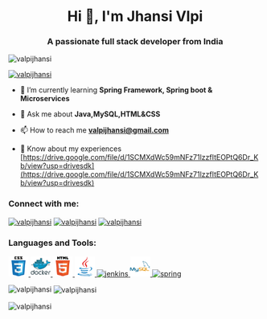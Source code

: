 <h1 align="center">Hi 👋, I'm Jhansi Vlpi</h1>
<h3 align="center">A passionate full stack developer from India</h3>

<p align="left"> <img src="https://komarev.com/ghpvc/?username=valpijhansi&label=Profile%20views&color=0e75b6&style=flat" alt="valpijhansi" /> </p>

<p align="left"> <a href="https://github.com/ryo-ma/github-profile-trophy"><img src="https://github-profile-trophy.vercel.app/?username=valpijhansi" alt="valpijhansi" /></a> </p>

- 🌱 I’m currently learning **Spring Framework, Spring boot & Microservices**

- 💬 Ask me about **Java,MySQL,HTML&CSS**

- 📫 How to reach me **valpijhansi@gmail.com**

- 📄 Know about my experiences [https://drive.google.com/file/d/1SCMXdWc59mNFz71lzzfItEOPtQ6Dr_Kb/view?usp=drivesdk](https://drive.google.com/file/d/1SCMXdWc59mNFz71lzzfItEOPtQ6Dr_Kb/view?usp=drivesdk)

<h3 align="left">Connect with me:</h3>
<p align="left">
<a href="https://linkedin.com/in/valpijhansi" target="blank"><img align="center" src="https://raw.githubusercontent.com/rahuldkjain/github-profile-readme-generator/master/src/images/icons/Social/linked-in-alt.svg" alt="valpijhansi" height="30" width="40" /></a>
<a href="https://www.codechef.com/users/valpijhansi" target="blank"><img align="center" src="https://cdn.jsdelivr.net/npm/simple-icons@3.1.0/icons/codechef.svg" alt="valpijhansi" height="30" width="40" /></a>
<a href="https://www.hackerrank.com/valpijhansi" target="blank"><img align="center" src="https://raw.githubusercontent.com/rahuldkjain/github-profile-readme-generator/master/src/images/icons/Social/hackerrank.svg" alt="valpijhansi" height="30" width="40" /></a>
</p>

<h3 align="left">Languages and Tools:</h3>
<p align="left"> <a href="https://www.w3schools.com/css/" target="_blank" rel="noreferrer"> <img src="https://raw.githubusercontent.com/devicons/devicon/master/icons/css3/css3-original-wordmark.svg" alt="css3" width="40" height="40"/> </a> <a href="https://www.docker.com/" target="_blank" rel="noreferrer"> <img src="https://raw.githubusercontent.com/devicons/devicon/master/icons/docker/docker-original-wordmark.svg" alt="docker" width="40" height="40"/> </a> <a href="https://www.w3.org/html/" target="_blank" rel="noreferrer"> <img src="https://raw.githubusercontent.com/devicons/devicon/master/icons/html5/html5-original-wordmark.svg" alt="html5" width="40" height="40"/> </a> <a href="https://www.java.com" target="_blank" rel="noreferrer"> <img src="https://raw.githubusercontent.com/devicons/devicon/master/icons/java/java-original.svg" alt="java" width="40" height="40"/> </a> <a href="https://www.jenkins.io" target="_blank" rel="noreferrer"> <img src="https://www.vectorlogo.zone/logos/jenkins/jenkins-icon.svg" alt="jenkins" width="40" height="40"/> </a> <a href="https://www.mysql.com/" target="_blank" rel="noreferrer"> <img src="https://raw.githubusercontent.com/devicons/devicon/master/icons/mysql/mysql-original-wordmark.svg" alt="mysql" width="40" height="40"/> </a> <a href="https://spring.io/" target="_blank" rel="noreferrer"> <img src="https://www.vectorlogo.zone/logos/springio/springio-icon.svg" alt="spring" width="40" height="40"/> </a> </p>

<p><img align="left" src="https://github-readme-stats.vercel.app/api/top-langs?username=valpijhansi&show_icons=true&locale=en&layout=compact" alt="valpijhansi" /></p>

<p>&nbsp;<img align="center" src="https://github-readme-stats.vercel.app/api?username=valpijhansi&show_icons=true&locale=en" alt="valpijhansi" /></p>

<p><img align="center" src="https://github-readme-streak-stats.herokuapp.com/?user=valpijhansi&" alt="valpijhansi" /></p>

